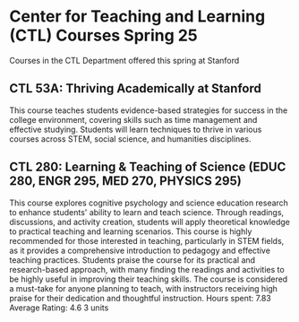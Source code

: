# Center for Teaching and Learning (CTL) Courses Spring 25 
Courses in the CTL Department offered this spring at Stanford
 ## CTL 53A: Thriving Academically at Stanford
This course teaches students evidence-based strategies for success in the college environment, covering skills such as time management and effective studying. Students will learn techniques to thrive in various courses across STEM, social science, and humanities disciplines.
## CTL 280: Learning & Teaching of Science (EDUC 280, ENGR 295, MED 270, PHYSICS 295)
This course explores cognitive psychology and science education research to enhance students' ability to learn and teach science. Through readings, discussions, and activity creation, students will apply theoretical knowledge to practical teaching and learning scenarios.
This course is highly recommended for those interested in teaching, particularly in STEM fields, as it provides a comprehensive introduction to pedagogy and effective teaching practices. Students praise the course for its practical and research-based approach, with many finding the readings and activities to be highly useful in improving their teaching skills. The course is considered a must-take for anyone planning to teach, with instructors receiving high praise for their dedication and thoughtful instruction.
Hours spent: 7.83
Average Rating: 4.6
3 units